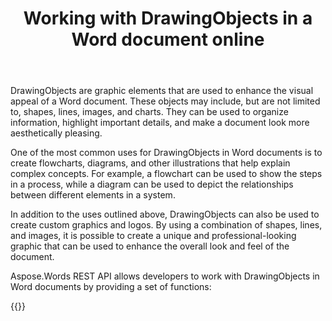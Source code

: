 ﻿---
title: "Working with DrawingObjects in a Word document online"
articleTitle: "Working with DrawingObjects"
linktitle: "DrawingObjects"
type: docs
url: /drawing-objects/
description: "Insert, edit, delete DrawingObjects in a Word document programmatically via Cloud API."
weight: 50
---

DrawingObjects are graphic elements that are used to enhance the visual appeal of a Word document. These objects may include, but are not limited to, shapes, lines, images, and charts. They can be used to organize information, highlight important details, and make a document look more aesthetically pleasing.

One of the most common uses for DrawingObjects in Word documents is to create flowcharts, diagrams, and other illustrations that help explain complex concepts. For example, a flowchart can be used to show the steps in a process, while a diagram can be used to depict the relationships between different elements in a system.

In addition to the uses outlined above, DrawingObjects can also be used to create custom graphics and logos. By using a combination of shapes, lines, and images, it is possible to create a unique and professional-looking graphic that can be used to enhance the overall look and feel of the document.

Aspose.Words REST API allows developers to work with DrawingObjects in Word documents by providing a set of functions:


{{<list-children-pages>}}
